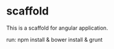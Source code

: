scaffold
========

This is a scaffold for angular application.


run:
	npm install & bower install & grunt